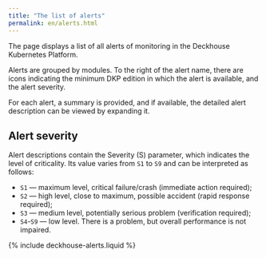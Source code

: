 ```yaml
---
title: "The list of alerts"
permalink: en/alerts.html
---
```

<!-- mirrored on /admin/configuration/monitoring/alert-settings.html  -->

The page displays a list of all alerts of monitoring in the Deckhouse Kubernetes Platform.

Alerts are grouped by modules. To the right of the alert name, there are icons indicating the minimum DKP edition in which the alert is available, and the alert severity.

For each alert, a summary is provided, and if available, the detailed alert description can be viewed by expanding it.

## Alert severity

Alert descriptions contain the Severity (S) parameter, which indicates the level of criticality. Its value varies from `S1` to `S9` and can be interpreted as follows:

* `S1` — maximum level, critical failure/crash (immediate action required);
* `S2` — high level, close to maximum, possible accident (rapid response required);
* `S3` — medium level, potentially serious problem (verification required);
* `S4`-`S9` — low level. There is a problem, but overall performance is not impaired.

{% include deckhouse-alerts.liquid %}
